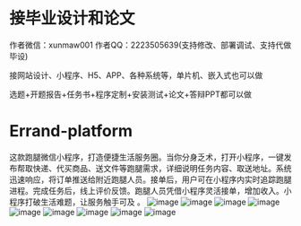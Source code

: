 # 接毕业设计和论文
作者微信：xunmaw001  作者QQ：2223505639(支持修改、部署调试、支持代做毕设)

接网站设计、小程序、H5、APP、各种系统等，单片机、嵌入式也可以做

选题+开题报告+任务书+程序定制+安装测试+论文+答辩PPT都可以做
# Errand-platform
这款跑腿微信小程序，打造便捷生活服务圈。当你分身乏术，打开小程序，一键发布帮取快递、代买商品、送文件等跑腿需求，详细说明任务内容、取送地址。系统迅速响应，将订单推送给附近跑腿人员。接单后，用户可在小程序内实时追踪跑腿进程。完成任务后，线上评价反馈。跑腿人员凭借小程序灵活接单，增加收入。小程序打破生活难题，让服务触手可及 。
![image](https://github.com/user-attachments/assets/059153f4-a5b9-4d09-bd04-441ebe710d2d)
![image](https://github.com/user-attachments/assets/f135a3fd-bdea-4d31-a6a9-45e574eea75c)
![image](https://github.com/user-attachments/assets/f348d654-6d86-4235-a282-72285d576be7)
![image](https://github.com/user-attachments/assets/07bb7cbd-9fbc-4a11-865d-22cf8371ce29)
![image](https://github.com/user-attachments/assets/61589e79-8f00-47b7-a8c4-701284e22c88)
![image](https://github.com/user-attachments/assets/5726ca53-a34b-424e-9167-49f8b6e57548)
![image](https://github.com/user-attachments/assets/8df36fd8-f826-462c-9fd2-7cc6889d9c12)
![image](https://github.com/user-attachments/assets/35be1ca2-b0ac-4aec-babd-2a916b5b831f)
![image](https://github.com/user-attachments/assets/f2eb9d77-da25-457d-af3d-7494d082f18d)

